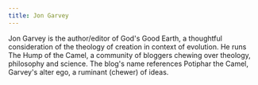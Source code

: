 ```yaml
---
title: Jon Garvey
---
```

Jon Garvey is the author/editor of God's Good Earth, a thoughtful consideration of the theology of creation in context of evolution. He runs The Hump of the Camel, a community of bloggers chewing over theology, philosophy and science. The blog's name references Potiphar the Camel, Garvey's alter ego, a ruminant (chewer) of ideas.